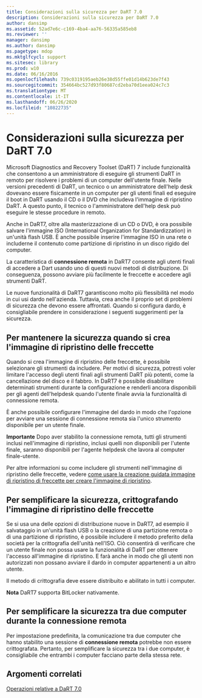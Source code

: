 ```yaml
---
title: Considerazioni sulla sicurezza per DaRT 7.0
description: Considerazioni sulla sicurezza per DaRT 7.0
author: dansimp
ms.assetid: 52ad7e6c-c169-4ba4-aa76-56335a585eb8
ms.reviewer: ''
manager: dansimp
ms.author: dansimp
ms.pagetype: mdop
ms.mktglfcycl: support
ms.sitesec: library
ms.prod: w10
ms.date: 06/16/2016
ms.openlocfilehash: 739c0319195aeb26e38d55ffe01d14b623de7f43
ms.sourcegitcommit: 354664bc527d93f80687cd2eba70d1eea024c7c3
ms.translationtype: MT
ms.contentlocale: it-IT
ms.lasthandoff: 06/26/2020
ms.locfileid: "10822735"
---
```

# Considerazioni sulla sicurezza per DaRT 7.0


Microsoft Diagnostics and Recovery Toolset (DaRT) 7 include funzionalità che consentono a un amministratore di eseguire gli strumenti DaRT in remoto per risolvere i problemi di un computer dell'utente finale. Nelle versioni precedenti di DaRT, un tecnico o un amministratore dell'help desk dovevano essere fisicamente in un computer per gli utenti finali ed eseguire il boot in DaRT usando il CD o il DVD che includeva l'immagine di ripristino DaRT. A questo punto, il tecnico o l'amministratore dell'help desk può eseguire le stesse procedure in remoto.

Anche in DaRT7, oltre alla masterizzazione di un CD o DVD, è ora possibile salvare l'immagine ISO (International Organization for Standardizzation) in un'unità flash USB. È anche possibile inserire l'immagine ISO in una rete o includerne il contenuto come partizione di ripristino in un disco rigido del computer.

La caratteristica di **connessione remota** in DaRT7 consente agli utenti finali di accedere a Dart usando uno di questi nuovi metodi di distribuzione. Di conseguenza, possono avviare più facilmente le freccette e accedere agli strumenti DaRT.

Le nuove funzionalità di DaRT7 garantiscono molto più flessibilità nel modo in cui usi dardo nell'azienda. Tuttavia, crea anche il proprio set di problemi di sicurezza che devono essere affrontati. Quando si configura dardo, è consigliabile prendere in considerazione i seguenti suggerimenti per la sicurezza.

## Per mantenere la sicurezza quando si crea l'immagine di ripristino delle freccette


Quando si crea l'immagine di ripristino delle freccette, è possibile selezionare gli strumenti da includere. Per motivi di sicurezza, potresti voler limitare l'accesso degli utenti finali agli strumenti DaRT più potenti, come la cancellazione del disco e il fabbro. In DaRT7 è possibile disabilitare determinati strumenti durante la configurazione e renderli ancora disponibili per gli agenti dell'helpdesk quando l'utente finale avvia la funzionalità di connessione remota.

È anche possibile configurare l'immagine del dardo in modo che l'opzione per avviare una sessione di connessione remota sia l'unico strumento disponibile per un utente finale.

**Importante**  Dopo aver stabilito la connessione remota, tutti gli strumenti inclusi nell'immagine di ripristino, inclusi quelli non disponibili per l'utente finale, saranno disponibili per l'agente helpdesk che lavora al computer finale-utente.

 

Per altre informazioni su come includere gli strumenti nell'immagine di ripristino delle freccette, vedere [come usare la creazione guidata immagine di ripristino di freccette per creare l'immagine di ripristino](how-to-use-the-dart-recovery-image-wizard-to-create-the-recovery-image-dart-7.md).

## Per semplificare la sicurezza, crittografando l'immagine di ripristino delle freccette


Se si usa una delle opzioni di distribuzione nuove in DaRT7, ad esempio il salvataggio in un'unità flash USB o la creazione di una partizione remota o di una partizione di ripristino, è possibile includere il metodo preferito della società per la crittografia dell'unità nell'ISO. Ciò consentirà di verificare che un utente finale non possa usare la funzionalità di DaRT per ottenere l'accesso all'immagine di ripristino. E farà anche in modo che gli utenti non autorizzati non possano avviare il dardo in computer appartenenti a un altro utente.

Il metodo di crittografia deve essere distribuito e abilitato in tutti i computer.

**Nota**  DaRT7 supporta BitLocker nativamente.

 

## Per semplificare la sicurezza tra due computer durante la connessione remota


Per impostazione predefinita, la comunicazione tra due computer che hanno stabilito una sessione di **connessione remota** potrebbe non essere crittografata. Pertanto, per semplificare la sicurezza tra i due computer, è consigliabile che entrambi i computer facciano parte della stessa rete.

## Argomenti correlati


[Operazioni relative a DaRT 7.0](operations-for-dart-70-new-ia.md)

 

 





